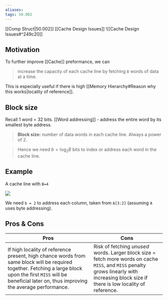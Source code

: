 ```yaml
---
aliases:
tags: 50.002
---
```

[[Comp Struct|50.002]]
[[Cache Design Issues]]
![[Cache Design Issues#^249c20]]

## Motivation
To further improve [[Cache]] preformance, we can
> increase the capacity of each cache line by fetching `B` words of data at a time.

This is especially useful if there is high [[Memory Hierarchy#Reason why this works|locality of reference]].

## Block size
Recall 1 word = 32 bits.
[[Word addressing]] - address the entire word by its smallest byte address.

> **Block size:** number of data words in each cache line.
> Always a power of 2.

> Hence we need $b = \log_2{B}$ bits to index or address each word in the cache line.

## Example
A cache line with `B=4`

![](https://dropbox.com/s/ceamhyfon0dsofw/blocksize.png?raw=1)

We need `b = 2` to address each column, taken from `A[3:2]` (assuming `A` uses byte addressing).

## Pros & Cons
| Pros                                                                                                                                                                                                                  | Cons |
| --------------------------------------------------------------------------------------------------------------------------------------------------------------------------------------------------------------------- | ---- |
| If high locality of reference present, high chance words from same block will be required together. Fetching a large block upon the first `MISS` will be beneficial later on, thus improving the average performance. | Risk of fetching *unused* words. Larger block size = fetch more words on cache `MISS`, and `MISS` penalty grows linearly with increasing block size if there is low locality of reference.     |